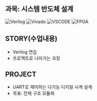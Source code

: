 ## 과목: 시스템 반도체 설계
![Verilog](https://img.shields.io/badge/Verilog-white)
![Vivado](https://img.shields.io/badge/Vivado_2020.2-white)
![VSCODE](https://img.shields.io/badge/VSCODE-grey?logo=github?logoColor=blue)
![FPGA](https://img.shields.io/badge/FPGA-Basys3-white)

## STORY(수업내용)
* Verilog 연습
* 프로젝트로 나아가는 과정
## PROJECT
* UART로 제어하는 다기능 디지털 시계 설계
* 목표: 전체 구조 모듈화
